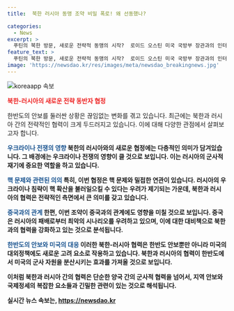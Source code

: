 ```yaml
---
title:  북한 러시아 동맹 조약 비밀 폭로! 왜 선동했나?

categories:
  - News
excerpt: >
  푸틴의 북한 방문, 새로운 전략적 동맹의 시작?  로이드 오스틴 미국 국방부 장관과의 인터뷰에 따르면, 북한의 군사적 지원이 러시아의 재기에 도움을 준다. 두 나라의 새로운 전략적 협력에 대한 기대가 높아지고 있으며, 새로운 조약은 한반도와 국제 안보에 큰 영향을 미칠 것으로 전망된다. 특히, 이 동맹이 중국을 어떻게 영향을 미칠 것인지에 대한 관심이 증폭되고 있다. 또한, 북한의 핵무기 개발과 관련한 우려도 커지고 있는데, 새로운 조약이 핵 문제에 어떤 영향을 미칠지가 큰 관심사로 떠오르고 있다.
feature_text: >
  푸틴의 북한 방문, 새로운 전략적 동맹의 시작?  로이드 오스틴 미국 국방부 장관과의 인터뷰에 따르면, 북한의 군사적 지원이 러시아의 재기에 도움을 준다. 두 나라의 새로운 전략적 협력에 대한 기대가 높아지고 있으며, 새로운 조약은 한반도와 국제 안보에 큰 영향을 미칠 것으로 전망된다. 특히, 이 동맹이 중국을 어떻게 영향을 미칠 것인지에 대한 관심이 증폭되고 있다. 또한, 북한의 핵무기 개발과 관련한 우려도 커지고 있는데, 새로운 조약이 핵 문제에 어떤 영향을 미칠지가 큰 관심사로 떠오르고 있다.
image: 'https://newsdao.kr/res/images/meta/newsdao_breakingnews.jpg'
---
```


<p><img src="https://newsdao.kr/res/images/meta/newsdao_breakingnews.jpg" alt="koreaapp 속보" /></p>

<p><b><span style="color: #ee2323;">북한-러시아의 새로운 전략 동반자 협정</span></b></p>

<p>한반도의 안보를 둘러싼 상황은 끊임없는 변화를 겪고 있습니다. 최근에는 북한과 러시아 간의 전략적인 협력이 크게 두드러지고 있습니다. 이에 대해 다양한 관점에서 살펴보고자 합니다.</p>

<p><b><span style="color: #1a5490;">우크라이나 전쟁의 영향</span><b>
북한의 러시아와의 새로운 협정에는 다층적인 의미가 담겨있습니다. 그 배경에는 우크라이나 전쟁의 영향이 클 것으로 보입니다. 이는 러시아의 군사적 재기에 중요한 역할을 하고 있습니다.</p>

<p><b><span style="color: #1a5490;">핵 문제와 관련된 의의</span><b>
특히, 이번 협정은 핵 문제와 밀접한 연관이 있습니다. 러시아의 우크라이나 침략이 핵 확산을 불러일으킬 수 있다는 우려가 제기되는 가운데, 북한과 러시아의 협력은 전략적인 측면에서 큰 의미를 갖고 있습니다.</p>

<p><b><span style="color: #1a5490;">중국과의 관계</span><b>
한편, 이번 조약이 중국과의 관계에도 영향을 미칠 것으로 보입니다. 중국은 러시아의 패배로부터 최악의 시나리오를 우려하고 있으며, 이에 대한 대비책으로 북한과의 협력을 강화하고 있는 것으로 분석됩니다.</p>

<p><b><span style="color: #1a5490;">한반도의 안보와 미국의 대응</span><b>
이러한 북한-러시아 협력은 한반도 안보뿐만 아니라 미국의 대외정책에도 새로운 고려 요소로 작용하고 있습니다. 북한과 러시아의 협력이 한반도에서 미국의 군사 자원을 분산시키는 효과를 가져올 것으로 보입니다.</p>

<p>이처럼 북한과 러시아 간의 협력은 단순한 양국 간의 군사적 협력을 넘어서, 지역 안보와 국제정세의 복잡한 요소들과 긴밀한 관련이 있는 것으로 해석됩니다.</p>
실시간 뉴스 속보는, <a href="https://newsdao.kr" rel="dofollow">https://newsdao.kr</a>


